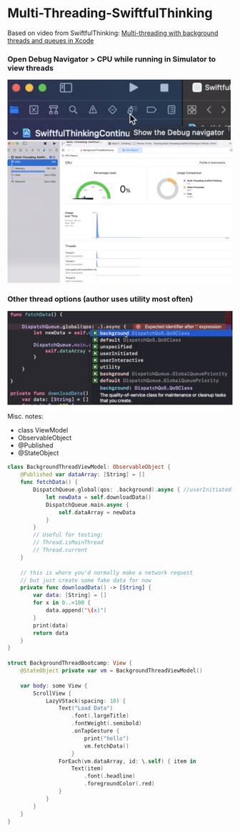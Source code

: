 # Multi-Threading-SwiftfulThinking

Based on video from SwiftfulThinking: [Multi-threading with background threads and queues in Xcode](https://www.youtube.com/watch?v=jEpg2SYvVV8)

### Open Debug Navigator > CPU while running in Simulator to view threads

<img src="https://github.com/Brian-McIntosh/Multi-Threading-SwiftfulThinking/blob/main/images/Screen%20Shot%202023-01-28%20at%207.19.57%20PM.png" width="500"/>

<img src="https://github.com/Brian-McIntosh/Multi-Threading-SwiftfulThinking/blob/main/images/Screen%20Shot%202023-01-28%20at%207.27.21%20PM.png" width="950"/>

### Other thread options (author uses utility most often)

<img src="https://github.com/Brian-McIntosh/Multi-Threading-SwiftfulThinking/blob/main/images/Screen%20Shot%202023-01-28%20at%207.50.09%20PM.png" width="700"/>

Misc. notes:
* class ViewModel
* ObservableObject
* @Published
* @StateObject
```swift
class BackgroundThreadViewModel: ObservableObject {
    @Published var dataArray: [String] = []
    func fetchData() {
        DispatchQueue.global(qos: .background).async { //userInitiated sparingly, utility most common
            let newData = self.downloadData()
            DispatchQueue.main.async {
                self.dataArray = newData
            }
        }
        // Useful for testing:
        // Thread.isMainThread
        // Thread.current
    }
    
    // this is where you'd normally make a network request
    // but just create some fake data for now
    private func downloadData() -> [String] {
        var data: [String] = []
        for x in 0..<100 {
            data.append("\(x)")
        }
        print(data)
        return data
    }
}

struct BackgroundThreadBootcamp: View {
    @StateObject private var vm = BackgroundThreadViewModel()
    
    var body: some View {
        ScrollView {
            LazyVStack(spacing: 10) {
                Text("Load Data")
                    .font(.largeTitle)
                    .fontWeight(.semibold)
                    .onTapGesture {
                        print("hello")
                        vm.fetchData()
                    }
                ForEach(vm.dataArray, id: \.self) { item in
                    Text(item)
                        .font(.headline)
                        .foregroundColor(.red)
                }
            }
        }
    }
}
```
